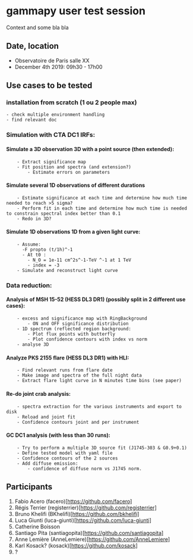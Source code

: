 # gammapy user test session

Context and some bla bla

## Date, location

- Observatoire de Paris salle XX
- December 4th 2019: 09h30 - 17h00

## Use cases to be tested

### installation from scratch (1 ou 2 people max)
    - check multiple environment handling 
    - find relevant doc 

### Simulation with CTA DC1 IRFs:
   
#### Simulate a 3D observation 3D with a point source (then extended):
        - Extract significance map
        - Fit position and spectra (and extension?) 
            - Estimate errors on parameters

#### Simulate several 1D observations of different durations
        - Estimate significance at each time and determine how much time needed to reach >5 sigma?
        - Perform fit in each time and determine how much time is needed to constrain spectral index better than 0.1
        - Redo in 3D?
#### Simulate 1D observations 1D from a given light curve:
        - Assume:
          -F propto (t/1h)^-1
          - At t0 :
            - N_O = 1e-11 cm^2s^-1-TeV ^-1 at 1 TeV 
            - index = -3
        - Simulate and reconstruct light curve

### Data reduction:

#### Analysis of MSH 15-52 (HESS DL3 DR1) (possibly split in 2 different use cases):
        - excess and significance map with RingBackground
            - ON and OFF significance distribution
        - 1D spectrum (reflected region background:
            - Plot flux points with butterfly
            - Plot confidence contours with index vs norm
        - analyse 3D
     
#### Analyze PKS 2155 flare (HESS DL3 DR1) with HLI:
        - Find relevant runs from flare date
        - Make image and spectra of the full night data 
        - Extract flare light curve in N minutes time bins (see paper)

#### Re-do joint crab analysis:
        - spectra extraction for the various instruments and export to disk
        - Reload and joint fit
        - Confidence contours joint and per instrument 
    
#### GC DC1  analysis (with less than 30 runs):
        - Try to perform a multiple 3D source fit (J1745-303 & G0.9+0.1)
        - Define tested model with yaml file
        - Confidence contours of the 2 sources 
        - Add diffuse emission:
            - confidence of diffuse norm vs J1745 norm.


## Participants
 1. Fabio Acero (facero)[https://github.com/facero]
 2. Régis Terrier (registerrier)[https://github.com/registerrier]
 3. Bruno Khelifi (BKhelifi)[https://github.com/bkhelifi]
 4. Luca Giunti (luca-giunti)[https://github.com/luca-giunti]
 5. Catherine Boisson 
 6. Santiago Pita (santiagopita)[https://github.com/santiagopita]
 7. Anne Lemière (AnneLemiere)[https://github.com/AnneLemiere]
 8. Karl Kosack? (kosack)[https://github.com/kosack]
 9. ?
 

